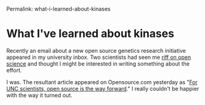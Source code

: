 Permalink: what-i-learned-about-kinases

# What I've learned about kinases

Recently an email about a new open source genetics research initiative appeared in my university inbox. Two scientists had seen me [riff on open science](http://opensource.com/life/15/7/what-open-science) and thought I might be interested in writing something about the effort.

I was. The resultant article appeared on Opensource.com yesterday as "[For UNC scientists, open source is the way forward](http://opensource.com/life/15/8/unc-scientists-open-source-way-forward)." I really couldn't be happier with the way it turned out.
